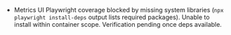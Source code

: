 - Metrics UI Playwright coverage blocked by missing system libraries (`npx playwright install-deps` output lists required packages). Unable to install within container scope. Verification pending once deps available.
